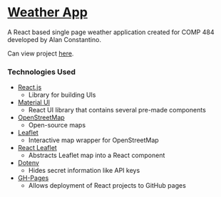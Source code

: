 # <a href="https://alanjc.com/Weather-App/">Weather App</a>
A React based single page weather application created for COMP 484 developed by Alan Constantino.

Can view project <a href="https://alanjc.com/Weather-App/">here</a>.

### Technologies Used
- <a href="https://reactjs.org/">React.js</a>
  - Library for building UIs
- <a href="https://mui.com/">Material UI</a>
  - React UI library that contains several pre-made components
- <a href="https://wiki.openstreetmap.org/wiki/API">OpenStreetMap</a>
  - Open-source maps
- <a href="https://leafletjs.com/">Leaflet</a>
  - Interactive map wrapper for OpenStreetMap
- <a href="https://react-leaflet.js.org/">React Leaflet</a>
  - Abstracts Leaflet map into a React component
- <a href="https://github.com/motdotla/dotenv">Dotenv</a>
  - Hides secret information like API keys
- <a href="https://github.com/tschaub/gh-pages">GH-Pages</a>
  - Allows deployment of React projects to GitHub pages
